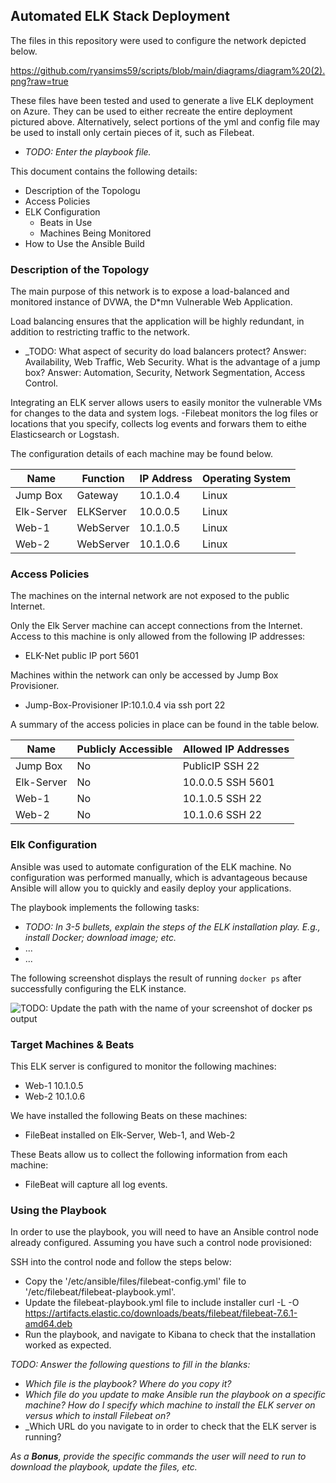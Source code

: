## Automated ELK Stack Deployment

The files in this repository were used to configure the network depicted below.

https://github.com/ryansims59/scripts/blob/main/diagrams/diagram%20(2).png?raw=true

These files have been tested and used to generate a live ELK deployment on Azure. They can be used to either recreate the entire deployment pictured above. Alternatively, select portions of the yml and config file may be used to install only certain pieces of it, such as Filebeat.

  - _TODO: Enter the playbook file._

This document contains the following details:
- Description of the Topologu
- Access Policies
- ELK Configuration
  - Beats in Use
  - Machines Being Monitored
- How to Use the Ansible Build


### Description of the Topology

The main purpose of this network is to expose a load-balanced and monitored instance of DVWA, the D*mn Vulnerable Web Application.

Load balancing ensures that the application will be highly redundant, in addition to restricting traffic to the network.
- _TODO: What aspect of security do load balancers protect? 
	Answer: Availability, Web Traffic, Web Security.
What is the advantage of a jump box?
	Answer: Automation, Security, Network Segmentation, Access Control.

Integrating an ELK server allows users to easily monitor the vulnerable VMs for changes to the data and system logs.
-Filebeat monitors the log files or locations that you specify, collects log events and forwars them to eithe Elasticsearch or Logstash.


The configuration details of each machine may be found below.

| Name         | Function | IP Address | Operating System |
|--------------|----------|------------|------------------|
| Jump Box     | Gateway  | 10.1.0.4   | Linux            |
| Elk-Server   | ELKServer| 10.0.0.5   | Linux            |
| Web-1        | WebServer| 10.1.0.5   | Linux            |
| Web-2        | WebServer| 10.1.0.6   | Linux            |

### Access Policies

The machines on the internal network are not exposed to the public Internet. 

Only the Elk Server machine can accept connections from the Internet. Access to this machine is only allowed from the following IP addresses:
- ELK-Net public IP port 5601

Machines within the network can only be accessed by Jump Box Provisioner.
- Jump-Box-Provisioner IP:10.1.0.4 via ssh port 22

A summary of the access policies in place can be found in the table below.

| Name      | Publicly Accessible | Allowed IP Addresses |
|---------- |---------------------|----------------------|
| Jump Box  |      No             | PublicIP SSH 22      |
| Elk-Server|      No             | 10.0.0.5 SSH 5601    |
| Web-1     |      No             | 10.1.0.5 SSH 22      |
| Web-2     |      No             | 10.1.0.6 SSH 22      |

### Elk Configuration

Ansible was used to automate configuration of the ELK machine. No configuration was performed manually, which is advantageous because Ansible will allow you to quickly and easily deploy your applications.

The playbook implements the following tasks:
- _TODO: In 3-5 bullets, explain the steps of the ELK installation play. E.g., install Docker; download image; etc._
- ...
- ...

The following screenshot displays the result of running `docker ps` after successfully configuring the ELK instance.

![TODO: Update the path with the name of your screenshot of docker ps output](Images/docker_ps_output.png)

### Target Machines & Beats
This ELK server is configured to monitor the following machines:
- Web-1 10.1.0.5
- Web-2 10.1.0.6

We have installed the following Beats on these machines:
- FileBeat installed on Elk-Server, Web-1, and Web-2

These Beats allow us to collect the following information from each machine:
- FileBeat will capture all log events.

### Using the Playbook
In order to use the playbook, you will need to have an Ansible control node already configured. Assuming you have such a control node provisioned: 

SSH into the control node and follow the steps below:
- Copy the '/etc/ansible/files/filebeat-config.yml' file to '/etc/filebeat/filebeat-playbook.yml'.
- Update the filebeat-playbook.yml file to include installer 
	curl -L -O https://artifacts.elastic.co/downloads/beats/filebeat/filebeat-7.6.1-amd64.deb
- Run the playbook, and navigate to Kibana to check that the installation worked as expected.

_TODO: Answer the following questions to fill in the blanks:_
- _Which file is the playbook? Where do you copy it?_
- _Which file do you update to make Ansible run the playbook on a specific machine? How do I specify which machine to install the ELK server on versus which to install Filebeat on?_
- _Which URL do you navigate to in order to check that the ELK server is running?

_As a **Bonus**, provide the specific commands the user will need to run to download the playbook, update the files, etc._
